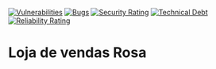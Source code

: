 [![Vulnerabilities](https://sonarcloud.io/api/project_badges/measure?project=loja-vendas-rosa&metric=vulnerabilities)](https://sonarcloud.io/summary/new_code?id=loja-vendas-rosa)
[![Bugs](https://sonarcloud.io/api/project_badges/measure?project=loja-vendas-rosa&metric=bugs)](https://sonarcloud.io/summary/new_code?id=loja-vendas-rosa)
[![Security Rating](https://sonarcloud.io/api/project_badges/measure?project=loja-vendas-rosa&metric=security_rating)](https://sonarcloud.io/summary/new_code?id=loja-vendas-rosa)
[![Technical Debt](https://sonarcloud.io/api/project_badges/measure?project=loja-vendas-rosa&metric=sqale_index)](https://sonarcloud.io/summary/new_code?id=loja-vendas-rosa)
[![Reliability Rating](https://sonarcloud.io/api/project_badges/measure?project=loja-vendas-rosa&metric=reliability_rating)](https://sonarcloud.io/summary/new_code?id=loja-vendas-rosa)
# Loja de vendas Rosa
